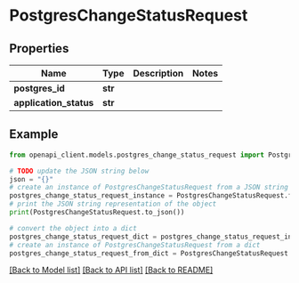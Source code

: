 # PostgresChangeStatusRequest


## Properties

Name | Type | Description | Notes
------------ | ------------- | ------------- | -------------
**postgres_id** | **str** |  | 
**application_status** | **str** |  | 

## Example

```python
from openapi_client.models.postgres_change_status_request import PostgresChangeStatusRequest

# TODO update the JSON string below
json = "{}"
# create an instance of PostgresChangeStatusRequest from a JSON string
postgres_change_status_request_instance = PostgresChangeStatusRequest.from_json(json)
# print the JSON string representation of the object
print(PostgresChangeStatusRequest.to_json())

# convert the object into a dict
postgres_change_status_request_dict = postgres_change_status_request_instance.to_dict()
# create an instance of PostgresChangeStatusRequest from a dict
postgres_change_status_request_from_dict = PostgresChangeStatusRequest.from_dict(postgres_change_status_request_dict)
```
[[Back to Model list]](../README.md#documentation-for-models) [[Back to API list]](../README.md#documentation-for-api-endpoints) [[Back to README]](../README.md)


